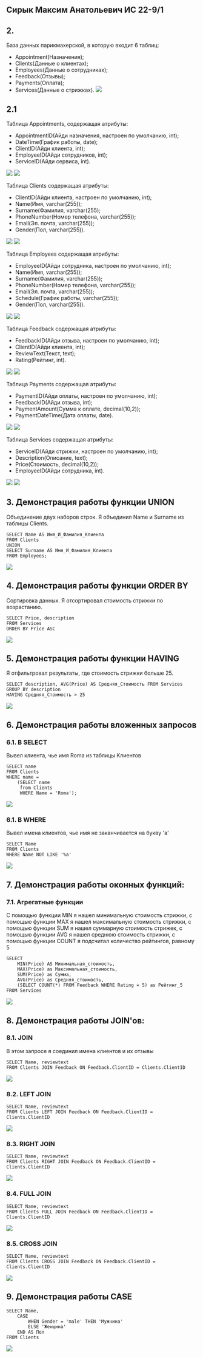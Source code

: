 ## Сирык Максим Анатольевич 	ИС 22-9/1

## 2.
База данных парикмахерской, в которую входит 6 таблиц:
* Appointment(Назначения);
* Clients(Данные о клиентах);
* Employees(Данные о сотрудниках);
* Feedback(Отзывы);
* Payments(Оплата);
* Services(Данные о стрижках).
![](screens/bazad.png)

## 2.1
Таблица Appointments, содержащая атрибуты:
* AppointmentID(Айди назначения, настроен по умолчанию, int);
* DateTime(График работы, date);
* ClientID(Айди клиента, int);
* EmployeeID(Айди сотрудников, int);
* ServiceID(Айди сервиса, int).

![](screens/Appointments1.png)		![](screens/Appointments2.png)

Таблица Сlients содержащая атрибуты:
* ClientID(Айди клиента, настроен по умолчанию, int);
* Name(Имя, varchar(255));
* Surname(Фамилия, varchar(255);
* PhoneNumber(Номер телефона, varchar(255));
* Email(Эл. почта, varchar(255));
* Gender(Пол, varchar(255)).

![](screens/Clients1.png)		![](screens/Clients2.png)

Таблица Employees содержащая атрибуты:
* EmployeeID(Айди сотрудника, настроен по умолчанию, int);
* Name(Имя, varchar(255));
* Surname(Фамилия, varchar(255));
* PhoneNumber(Номер телефона, varchar(255));
* Email(Эл. почта, varchar(255));
* Schedule(График работы, varchar(255));
* Gender(Пол, varchar(255)).

![](screens/Employees1.png)		![](screens/Employees2.png)

Таблица Feedback содержащая атрибуты:
* FeedbackID(Айди отзыва, настроен по умолчанию, int);
* ClientID(Айди клиента, int);
* ReviewText(Текст, text);
* Rating(Рейтинг, int).

![](screens/Feedback1.png)   ![](screens/Feedback2.png)

Таблица Payments содержащая атрибуты:
* PaymentID(Айди оплаты, настроен по умолчанию, int);
* FeedbackID(Айди отзыва, int);
* PaymentAmount(Сумма к оплате, decimal(10,2));
* PaymentDateTime(Дата оплаты, date).

![](screens/Payments1.png)		![](screens/Payments2.png)

Таблица Services содержащая атрибуты:
* ServiceID(Айди стрижки, настроен по умолчанию, int);
* Description(Описание, text);
* Price(Стоимость, decimal(10,2));
* EmployeeID(Айди сотрудника, int).

![](screens/Services.png)		![](screens/Services2.png)


## 3. Демонстрация работы функции UNION
Объединение двух наборов строк. Я объединил Name и Surname из таблицы Clients.
```
SELECT Name AS Имя_И_Фамилия_Клиента
FROM Clients
UNION
SELECT Surname AS Имя_И_Фамилия_Клиента
FROM Employees;
```

![](screens/UNION.png)


## 4. Демонстрация работы функции ORDER BY
Сортировка данных. Я отсортировал стоимость стрижки по возрастанию.
```
SELECT Price, description
FROM Services
ORDER BY Price ASC
```

![](screens/ORDER_BY.png)


## 5. Демонстрация работы функции HAVING
Я отфильтровал результаты, где стоимость стрижки больше 25.
```
SELECT description, AVG(Price) AS Средняя_Стоимость FROM Services
GROUP BY description
HAVING Средняя_Стоимость > 25
```

![](screens/HAVING.png)


## 6. Демонстрация работы вложенных запросов
### 6.1. В SELECT
Вывел клиента, чье имя Roma из таблицы Клиентов
```
SELECT name
FROM Clients
WHERE name = 
	(SELECT name
     from Clients
     WHERE Name = 'Roma');
```

![](screens/SELECT.png)

### 6.1. В WHERE
Вывел имена клиентов, чье имя не заканчивается на букву 'а'
```
SELECT Name
FROM Clients
WHERE Name NOT LIKE '%a'
```

![](screens/WHERE.png)

## 7. Демонстрация работы оконных функций:
### 7.1. Агрегатные функции
С помощью функции MIN я нашел минимальную стоимость стрижки, с помощью функции MAX я нашел максимальную стоимость стрижки, с помощью функции SUM я нашел суммарную стоимость стрижек, с помощью функции AVG я нашел среднюю стоимость стрижки, с помощью функции COUNT я подсчитал количество рейтингов, равному 5
```
SELECT 
    MIN(Price) AS Минимальная_стоимость,
    MAX(Price) as Максимальная_стоимость,
    SUM(Price) as Сумма,
    AVG(Price) as Средняя_стоимость,
    (SELECT COUNT(*) FROM Feedback WHERE Rating = 5) as Рейтинг_5 
FROM Services
```

![](screens/AGREGATE.png)

## 8. Демонстрация работы JOIN'ов:
### 8.1. JOIN
В этом запросе я соединил имена клиентов и их отзывы
```
SELECT Name, reviewtext
FROM Clients JOIN Feedback ON Feedback.ClientID = Clients.ClientID
```

![](screens/JOIN.png)

### 8.2. LEFT JOIN

```
SELECT Name, reviewtext
FROM Clients LEFT JOIN Feedback ON Feedback.ClientID = Clients.ClientID
```

![](screens/LEFTJOIN.png)

### 8.3. RIGHT JOIN

```
SELECT Name, reviewtext
FROM Clients RIGHT JOIN Feedback ON Feedback.ClientID = Clients.ClientID
```

![](screens/RIGHTJOIN.png)

### 8.4. FULL JOIN

```
SELECT Name, reviewtext
FROM Clients FULL JOIN Feedback ON Feedback.ClientID = Clients.ClientID
```

![](screens/FULLJOIN.png)

### 8.5. CROSS JOIN

```
SELECT Name, reviewtext
FROM Clients CROSS JOIN Feedback ON Feedback.ClientID = Clients.ClientID
```

![](screens/CROSSJOIN.png)

## 9. Демонстрация работы CASE

```
SELECT Name,
	CASE
    	WHEN Gender = 'male' THEN 'Мужчина'
        ELSE 'Женщина'
    END AS Пол 
FROM Clients
```

![](screens/CASE.png)

